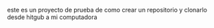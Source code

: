 
este es un proyecto de prueba de como crear un repositorio y clonarlo desde hitgub a mi computadora
